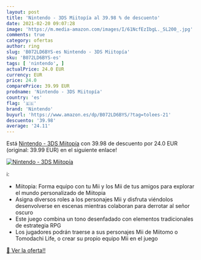 ```yaml
---
layout: post
title: 'Nintendo - 3DS Miitopía al 39.98 % de descuento'
date: 2021-02-20 09:07:28
image: 'https://m.media-amazon.com/images/I/61NcfEzIbgL._SL200_.jpg'
comments: true
category: ofertas
author: ring
slug: 'B072LD6BYS-es Nintendo - 3DS Miitopía'
sku: 'B072LD6BYS-es'
tags: [ 'nintendo', ]
actualPrice: 24.0 EUR
currency: EUR
price: 24.0
comparePrice: 39.99 EUR
prodname: 'Nintendo - 3DS Miitopía'
country: 'es'
flag: '🇪🇸'
brand: 'Nintendo'
buyurl: 'https://www.amazon.es/dp/B072LD6BYS/?tag=tolees-21'
descuento: '39.98'
average: '24.11'
---
```


Está [Nintendo - 3DS Miitopía](https://www.amazon.es/dp/B072LD6BYS/?tag=tolees-21) con 39.98 de descuento por 24.0 EUR (original: 39.99 EUR) en el siguiente enlace!

[![Nintendo - 3DS Miitopía](https://m.media-amazon.com/images/I/61NcfEzIbgL._SL200_.jpg)](https://www.amazon.es/dp/B072LD6BYS/?tag=tolees-21)

ℹ️:

- Miitopia: Forma equipo con tu Mii y los Mii de tus amigos para explorar el mundo personalizado de Miitopia
- Asigna diversos roles a los personajes Mii y disfruta viéndolos desenvolverse en escenas mientras colaboran para derrotar al señor oscuro
- Este juego combina un tono desenfadado con elementos tradicionales de estrategia RPG
- Los jugadores podrán traerse a sus personajes Mii de Miitomo o Tomodachi Life, o crear su propio equipo Mii en el juego

[🛒 Ver la oferta!!](https://www.amazon.es/dp/B072LD6BYS/?tag=tolees-21)
